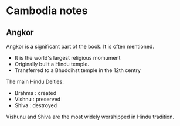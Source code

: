 Cambodia notes
========

Angkor
--------

Angkor is a significant part of the book. It is often mentioned.
 - It is the world's largest religious momument
 - Originally built a Hindu temple.
 - Transferred to a Bhuddihst temple in the 12th centry

 The main Hindu Deities:
 - Brahma : created
 - Vishnu : preserved
 - Shiva : destroyed

 Vishunu and Shiva are the most widely worshipped in Hindu tradition.

 




